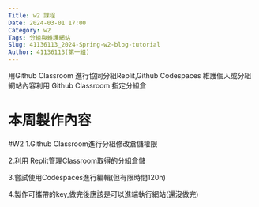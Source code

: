 ```yaml
---
Title: w2 課程
Date: 2024-03-01 17:00
Category: w2
Tags: 分組與維護網站
Slug: 41136113_2024-Spring-w2-blog-tutorial
Author: 41136113(第一組)
---
```


用Github Classroom 進行協同分組Replit,Github Codespaces 維護個人或分組網站內容利用 Github Classroom 指定分組倉

<!-- PELICAN_END_SUMMARY -->

# 本周製作內容
#W2
1.Github Classroom進行分組修改倉儲權限

2.利用 Replit管理Classroom取得的分組倉儲

3.嘗試使用Codespaces進行編輯(但有限時間120h)

4.製作可攜帶的key,做完後應該是可以進端執行網站(還沒做完)

